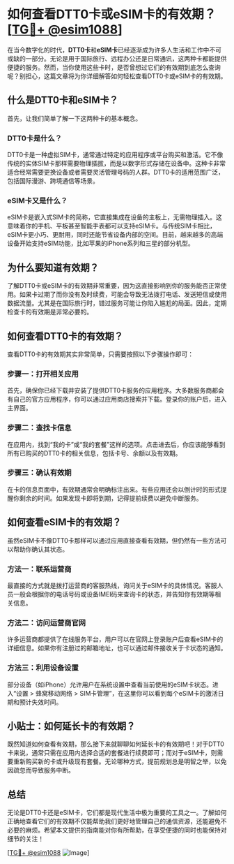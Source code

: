 # 如何查看DTT0卡或eSIM卡的有效期？[[TG💪+ @esim1088](https://t.me/s/esim1088)]

在当今数字化的时代，**DTT0卡**和**eSIM卡**已经逐渐成为许多人生活和工作中不可或缺的一部分。无论是用于国际旅行、远程办公还是日常通讯，这两种卡都能提供便捷的服务。然而，当你使用这些卡时，是否曾想过它们的有效期到底怎么查询呢？别担心，这篇文章将为你详细解答如何轻松查看DTT0卡或eSIM卡的有效期。

## 什么是DTT0卡和eSIM卡？

首先，让我们简单了解一下这两种卡的基本概念。

### DTT0卡是什么？

DTT0卡是一种虚拟SIM卡，通常通过特定的应用程序或平台购买和激活。它不像传统的实体SIM卡那样需要物理插拔，而是以数字形式存储在设备中。这种卡非常适合经常需要更换设备或者需要灵活管理号码的人群。DTT0卡的适用范围广泛，包括国际漫游、跨境通信等场景。

### eSIM卡又是什么？

eSIM卡是嵌入式SIM卡的简称，它直接集成在设备的主板上，无需物理插入。这意味着你的手机、平板甚至智能手表都可以支持eSIM卡。与传统SIM卡相比，eSIM卡更小巧、更耐用，同时还能节省设备内部的空间。目前，越来越多的高端设备开始支持eSIM功能，比如苹果的iPhone系列和三星的部分机型。

## 为什么要知道有效期？

了解DTT0卡或eSIM卡的有效期非常重要，因为这直接影响到你的服务能否正常使用。如果卡过期了而你没有及时续费，可能会导致无法拨打电话、发送短信或使用数据流量。尤其是在国际旅行时，错过服务可能让你陷入尴尬的局面。因此，定期检查卡的有效期是非常必要的。

## 如何查看DTT0卡的有效期？

查看DTT0卡的有效期其实非常简单，只需要按照以下步骤操作即可：

### 步骤一：打开相关应用

首先，确保你已经下载并安装了提供DTT0卡服务的应用程序。大多数服务商都会有自己的官方应用程序，你可以通过应用商店搜索并下载。登录你的账户后，进入主界面。

### 步骤二：查找卡信息

在应用内，找到“我的卡”或“我的套餐”这样的选项。点击进去后，你应该能够看到所有已购买的DTT0卡的相关信息，包括卡号、余额以及有效期。

### 步骤三：确认有效期

在卡的信息页面中，有效期通常会明确标注出来。有些应用还会以倒计时的形式提醒你剩余的时间。如果发现卡即将到期，记得提前续费以避免中断服务。

## 如何查看eSIM卡的有效期？

虽然eSIM卡不像DTT0卡那样可以通过应用直接查看有效期，但仍然有一些方法可以帮助你确认其状态。

### 方法一：联系运营商

最直接的方式就是拨打运营商的客服热线，询问关于eSIM卡的具体情况。客服人员一般会根据你的电话号码或设备IMEI码来查询卡的状态，并告知你有效期等相关信息。

### 方法二：访问运营商官网

许多运营商都提供了在线服务平台，用户可以在官网上登录账户后查看eSIM卡的详细信息。如果你有注册过的邮箱地址，也可以通过邮件接收关于卡状态的通知。

### 方法三：利用设备设置

部分设备（如iPhone）允许用户在系统设置中查看当前使用的eSIM卡状态。进入“设置 > 蜂窝移动网络 > SIM卡管理”，在这里你可以看到每个eSIM卡的激活日期和预计失效时间。

## 小贴士：如何延长卡的有效期？

既然知道如何查看有效期，那么接下来就聊聊如何延长卡的有效期吧！对于DTT0卡来说，通常只需在应用内选择合适的套餐进行续费即可；而对于eSIM卡，则需要重新购买新的卡或升级现有套餐。无论哪种方式，提前规划总是明智之举，以免因疏忽而导致服务中断。

## 总结

无论是DTT0卡还是eSIM卡，它们都是现代生活中极为重要的工具之一。了解如何正确地查看它们的有效期不仅能帮助我们更好地管理自己的通信资源，还能避免不必要的麻烦。希望本文提供的指南能对你有所帮助，在享受便捷的同时也能保持对细节的关注！

[[TG💪+ @esim1088](https://t.me/s/esim1088) ![Image](https://i.postimg.cc/4NQfJmqS/Snipaste-2025-05-13-00-14-12.png)]